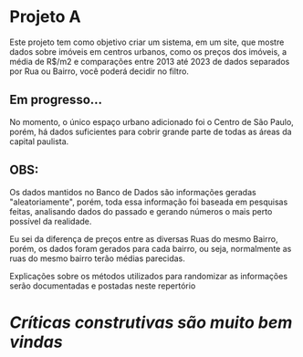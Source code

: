 # Projeto A

Este projeto tem como objetivo criar um sistema, em um site, que mostre dados sobre imóveis em centros urbanos, como os preços dos imóveis, a média de R$/m2 e comparações entre 2013 até 2023 de dados separados por Rua ou Bairro, você poderá decidir no filtro.

## Em progresso...
No momento, o único espaço urbano adicionado foi o Centro de São Paulo, porém, há dados suficientes para cobrir grande parte de todas as áreas da capital paulista.

## OBS:
Os dados mantidos no Banco de Dados são informações geradas "aleatoriamente", porém, toda essa informação foi baseada em pesquisas feitas, analisando dados do passado e gerando números o mais perto possível da realidade.

Eu sei da diferença de preços entre as diversas Ruas do mesmo Bairro, porém, os dados foram gerados para cada bairro, ou seja, normalmente as ruas do mesmo bairro terão médias parecidas.

Explicações sobre os métodos utilizados para randomizar as informações serão documentadas e postadas neste repertório



# ***Críticas construtivas são muito bem vindas***